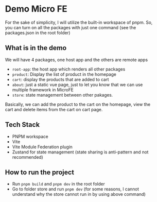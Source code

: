 # Demo Micro FE

For the sake of simplicity, I will utilize the built-in workspace of pnpm. So, you can turn on all the packages with just one command (see the packages.json in the root folder)

## What is in the demo

We will have 4 packages, one host app and the others are remote apps

- `root-app`: the host app which renders all other packages
- `product`: Display the list of product in the homepage
- `cart`: display the products that are added to cart
- `about`: just a static vue page, just to let you know that we can use multiple framework in MicroFE
- `store`: state management between other pakages.

Basically, we can add the product to the cart on the homepage, view the cart and delete items from the cart on cart page.

## Tech Stack

- PNPM workspace
- Vite
- Vite Module Federation plugin
- Zustand for state management (state sharing is anti-pattern and not recommended)

## How to run the project

- Run `pnpm build` and `pnpm dev` in the root folder
- Go to folder store and run `pnpm dev` (for some reasons, I cannot understand why the store cannot run in by using above command)
